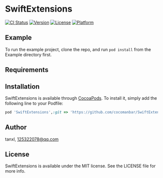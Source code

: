 # SwiftExtensions

[![CI Status](https://img.shields.io/travis/tanxl/SwiftExtensions.svg?style=flat)](https://travis-ci.org/tanxl/SwiftExtensions)
[![Version](https://img.shields.io/cocoapods/v/SwiftExtensions.svg?style=flat)](https://cocoapods.org/pods/SwiftExtensions)
[![License](https://img.shields.io/cocoapods/l/SwiftExtensions.svg?style=flat)](https://cocoapods.org/pods/SwiftExtensions)
[![Platform](https://img.shields.io/cocoapods/p/SwiftExtensions.svg?style=flat)](https://cocoapods.org/pods/SwiftExtensions)

## Example

To run the example project, clone the repo, and run `pod install` from the Example directory first.

## Requirements

## Installation

SwiftExtensions is available through [CocoaPods](https://cocoapods.org). To install
it, simply add the following line to your Podfile:

```ruby
pod 'SwiftExtensions',:git => 'https://github.com/cocomanbar/SwiftExtensions.git'
```

## Author

tanxl, 125322078@qq.com

## License

SwiftExtensions is available under the MIT license. See the LICENSE file for more info.
